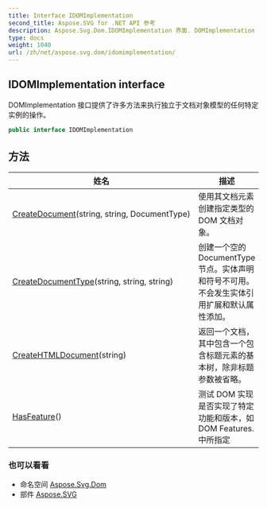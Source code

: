 ```yaml
---
title: Interface IDOMImplementation
second_title: Aspose.SVG for .NET API 参考
description: Aspose.Svg.Dom.IDOMImplementation 界面. DOMImplementation 接口提供了许多方法来执行独立于文档对象模型的任何特定实例的操作
type: docs
weight: 1040
url: /zh/net/aspose.svg.dom/idomimplementation/
---
```

## IDOMImplementation interface

DOMImplementation 接口提供了许多方法来执行独立于文档对象模型的任何特定实例的操作。

```csharp
public interface IDOMImplementation
```

## 方法

| 姓名 | 描述 |
| --- | --- |
| [CreateDocument](../../aspose.svg.dom/idomimplementation/createdocument/)(string, string, DocumentType) | 使用其文档元素创建指定类型的 DOM 文档对象。 |
| [CreateDocumentType](../../aspose.svg.dom/idomimplementation/createdocumenttype/)(string, string, string) | 创建一个空的 DocumentType 节点。实体声明和符号不可用。不会发生实体引用扩展和默认属性添加。 |
| [CreateHTMLDocument](../../aspose.svg.dom/idomimplementation/createhtmldocument/)(string) | 返回一个文档，其中包含一个包含标题元素的基本树，除非标题参数被省略。 |
| [HasFeature](../../aspose.svg.dom/idomimplementation/hasfeature/)() | 测试 DOM 实现是否实现了特定功能和版本，如 DOM Features. 中所指定 |

### 也可以看看

* 命名空间 [Aspose.Svg.Dom](../../aspose.svg.dom/)
* 部件 [Aspose.SVG](../../)


